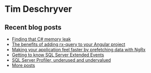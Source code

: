 # Tim Deschryver

<!-- prettier-ignore-start -->
<!-- BLOG:START -->

## Recent blog posts

- [Finding that C# memory leak](https://timdeschryver.dev/blog/finding-that-csharp-memory-leak)
- [The benefits of adding rx-query to your Angular project](https://timdeschryver.dev/blog/the-benefits-of-adding-rx-query-to-your-angular-project)
- [Making your application feel faster by prefetching data with NgRx](https://timdeschryver.dev/blog/making-your-application-feel-faster-by-prefetching-data-with-ngrx)
- [Getting to know SQL Server Extended Events](https://timdeschryver.dev/blog/getting-to-know-sql-server-extended-events)
- [SQL Server Profiler, underused and undervalued](https://timdeschryver.dev/blog/sql-server-profiler-underused-and-undervalued)
- [More posts](https://timdeschryver.dev/blog)

<!-- BLOG:END -->
<!-- prettier-ignore-end -->
